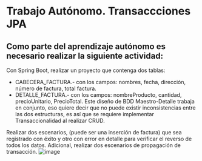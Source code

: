 # Trabajo Autónomo. Transaccciones JPA
## Como parte del aprendizaje autónomo es necesario realizar la siguiente actividad:

Con Spring Boot, realizar un proyecto que contenga dos tablas:

- CABECERA_FACTURA.- con los campos: nombres, fecha, dirección, número de factura, total factura.
- DETALLE_FACTURA.- con los campos: nombreProducto, cantidad, precioUnitario, PrecioTotal.
Este diseño de BDD Maestro-Detalle trabaja en conjunto, eso quiere decir que no puede existir inconsistencias entre las dos estructuras, es así que se requiere implementar Transaccionalidad al realizar CRUD.

Realizar dos escenarios, (puede ser una inserción de factura) que sea registrado con éxito y otro con error en detalle para verificar el reverso de todos los datos.
Adicional, realizar dos escenarios de propagación de transacción. 
![image](https://github.com/wilmerxx/Trabajo-Aut-nomo.-Transaccciones-JPA/assets/66105231/d894a2ee-3cdd-4b91-a9e7-f45a240206ed)
